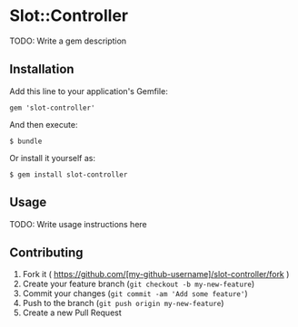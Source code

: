 # Slot::Controller

TODO: Write a gem description

## Installation

Add this line to your application's Gemfile:

    gem 'slot-controller'

And then execute:

    $ bundle

Or install it yourself as:

    $ gem install slot-controller

## Usage

TODO: Write usage instructions here

## Contributing

1. Fork it ( https://github.com/[my-github-username]/slot-controller/fork )
2. Create your feature branch (`git checkout -b my-new-feature`)
3. Commit your changes (`git commit -am 'Add some feature'`)
4. Push to the branch (`git push origin my-new-feature`)
5. Create a new Pull Request

